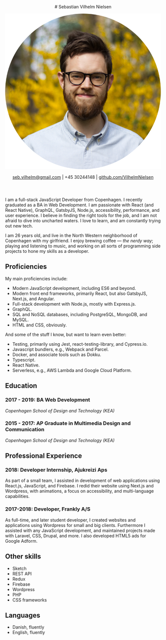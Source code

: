 <header>
# Sebastian Vilhelm Nielsen

![](./sebastian.png)

[seb.vilhelm@gmail.com](mailto:seb.vilhelm@gmail.com) | +45 30244148 | [github.com/VilhelmNielsen](https://github.com/VilhelmNielsen/)

</header>

I am a full-stack JavaScript Developer from Copenhagen. I recently graduated as a BA in Web Development. I am passionate with React (and React Native), GraphQL, GatsbyJS, Node.js, accessibility, performance, and user experience. I believe in finding the right tools for the job, and I am not afraid to dive into uncharted waters. I love to learn, and am constantly trying out new tech.

I am 26 years old, and live in the North Western neighborhood of Copenhagen with my girlfriend. I enjoy brewing coffee — _the nerdy way_; playing and listening to music, and working on all sorts of programming side projects to hone my skills as a developer.

## Proficiencies

My main proficiencies include:

- Modern JavaScript development, including ES6 and beyond.
- Modern front end frameworks, primarily React, but also GatsbyJS, Next.js, and Angular.
- Full-stack development with Node.js, mostly with Express.js.
- GraphQL.
- SQL and NoSQL databases, including PostgreSQL, MongoDB, and MySQL.
- HTML and CSS, obviously.

And some of the stuff I know, but want to learn even better:

- Testing, primarily using Jest, react-testing-library, and Cypress.io.
- Javascript bundlers, e.g., Webpack and Parcel.
- Docker, and associate tools such as Dokku.
- Typescript.
- React Native.
- Serverless, e.g., AWS Lambda and Google Cloud Platform.

## Education

### 2017 - 2019: BA Web Development

_Copenhagen School of Design and Technology (KEA)_

### 2015 - 2017: AP Graduate in Multimedia Design and Communication

_Copenhagen School of Design and Technology (KEA)_

## Professional Experience

### 2018: Developer Internship, Ajukreizi Aps

As part of a small team, I assisted in development of web applications using React.js, JavaScript, and Firebase. I redid their website using Next.js and Wordpress, with animations, a focus on accessibility, and multi-language capabilities.

### 2017-2018: Developer, Frankly A/S

As full-time, and later student developer, I created websites and applications using Wordpress for small and big clients. Furthermore I assisted with any JavaScript development, and maintained projects made with Laravel, CSS, Drupal, and more. I also developed HTML5 ads for Google Adform.

## Other skills

<div class="skills">

- Sketch
- REST API
- Redux
- Firebase
- Wordpress
- PHP
- CSS frameworks

</div>

## Languages

- Danish, fluently
- English, fluently
